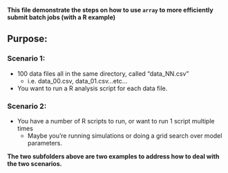 **This file demonstrate the steps on how to use `array` to more efficiently submit batch jobs (with a R example)**

## Purpose:

### Scenario 1:
* 100 data files all in the same directory, called “data_NN.csv”
    * i.e. data_00.csv, data_01.csv…etc…
* You want to run a R analysis script for each data file.

### Scenario 2:
* You have a number of R scripts to run, or want to run 1 script multiple times
    * Maybe you’re running simulations or doing a grid search over model parameters.

**The two subfolders above are two examples to address how to deal with the two scenarios.**
